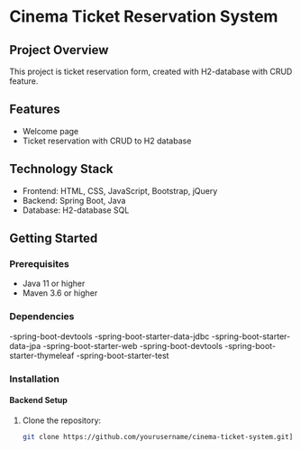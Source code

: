 
# Cinema Ticket Reservation System

## Project Overview
This project is ticket reservation form, created with H2-database with CRUD feature.

## Features
- Welcome page
- Ticket reservation with CRUD to H2 database

## Technology Stack
- Frontend: HTML, CSS, JavaScript, Bootstrap, jQuery
- Backend: Spring Boot, Java
- Database: H2-database SQL

## Getting Started

### Prerequisites
- Java 11 or higher
- Maven 3.6 or higher

### Dependencies
-spring-boot-devtools
-spring-boot-starter-data-jdbc
-spring-boot-starter-data-jpa
-spring-boot-starter-web
-spring-boot-devtools
-spring-boot-starter-thymeleaf
-spring-boot-starter-test
### Installation

#### Backend Setup
1. Clone the repository:
   ```bash
   git clone https://github.com/yourusername/cinema-ticket-system.git](https://github.com/AreArjane/ticket-reservation.git

